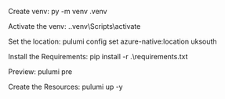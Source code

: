 Create venv:
   py -m venv .venv 
   
Activate the venv:
  .\.venv\Scripts\activate
  
Set the location:
  pulumi config set azure-native:location uksouth
  
Install the Requirements:
  pip install -r .\requirements.txt
  
Preview:
  pulumi pre
  
Create the Resources:
  pulumi up -y
  

